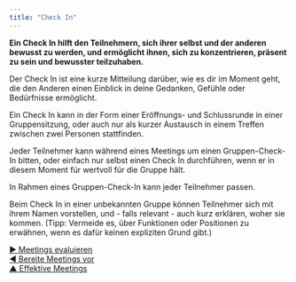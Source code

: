 ```yaml
---
title: "Check In"
---
```



**Ein Check In hilft den Teilnehmern, sich ihrer selbst und der anderen bewusst zu werden, und ermöglicht ihnen, sich zu konzentrieren, präsent zu sein und bewusster teilzuhaben.**

Der Check In ist eine kurze Mitteilung darüber, wie es dir im Moment geht, die den Anderen einen Einblick in deine Gedanken, Gefühle oder Bedürfnisse ermöglicht.

Ein Check In kann in der Form einer Eröffnungs- und Schlussrunde in einer Gruppensitzung, oder auch nur als kurzer Austausch in einem Treffen zwischen zwei Personen stattfinden.

Jeder Teilnehmer kann während eines Meetings um einen Gruppen-Check-In bitten, oder einfach nur selbst einen Check In durchführen, wenn er in diesem Moment für wertvoll für die Gruppe hält.

In Rahmen eines Gruppen-Check-In kann jeder Teilnehmer passen.

Beim Check In in einer unbekannten Gruppe können Teilnehmer sich mit ihrem Namen vorstellen, und - falls relevant - auch kurz erklären, woher sie kommen. (Tipp: Vermeide es, über Funktionen oder Positionen zu erwähnen, wenn es dafür keinen expliziten Grund gibt.)

[&#9654; Meetings evaluieren](evaluate-meetings.html)<br/>[&#9664; Bereite Meetings vor](prepare-for-meetings.html)<br/>[&#9650; Effektive Meetings](meeting-practices.html)

